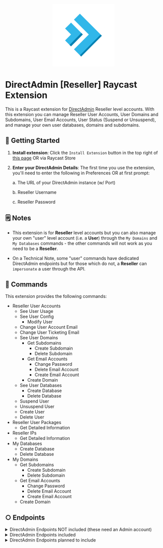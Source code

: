 <p align="center">
    <img src="./assets/directadmin-reseller.png" width="200" height="200" />
</p>

# DirectAdmin [Reseller] Raycast Extension

This is a Raycast extension for [DirectAdmin](https://www.directadmin.com/) Reseller level accounts. With this extension you can manage Reseller User Accounts, User Domains and Subdomains, User Email Accounts, User Status (Suspend or Unsuspend), and manage your own user databases, domains and subdomains.

## 🚀 Getting Started

1. **Install extension**: Click the `Install Extension` button in the top right of [this page](https://www.raycast.com/xmok/directadmin-reseller) OR via Raycast Store

2. **Enter your DirectAdmin Details**: The first time you use the extension, you'll need to enter the following in Preferences OR at first prompt:

    a. The URL of your DirectAdmin instance (w/ Port)

    b. Reseller Username

    c. Reseller Password

## 🗒️ Notes

- This extension is for ****Reseller**** level accounts but you can also manage your own "user" level account (i.e. a ****User****) through the `My Domains` and `My Databases` commands - the other commands will not work as you need to be a **Reseller**.

- On a Technical Note, some "user" commands have dedicated DirectAdmin endpoints but for those which do not, a **Reseller** can `impersonate` a user through the API.

## 🔧 Commands

This extension provides the following commands:

- Reseller User Accounts
    - See User Usage
    - See User Config
        - Modify User
    - Change User Account Email
    - Change User Ticketing Email
    - See User Domains
        - Get Subdomains
            - Create Subdomain
            - Delete Subdomain
        - Get Email Accounts
            - Change Password
            - Delete Email Account
            - Create Email Account
        - Create Domain
    - See User Databases
        - Create Database
        - Delete Database
    - Suspend User
    - Unsuspend User
    - Create User
    - Delete User
- Reseller User Packages
    - Get Detailed Information
- Reseller IPs
    - Get Detailed Information
- My Databases
    - Create Database
    - Delete Database
- My Domains
    - Get Subdomains
        - Create Subdomain
        - Delete Subdomain
    - Get Email Accounts
        - Change Password
        - Delete Email Account
        - Create Email Account
    - Create Domain
    
## ○ Endpoints

<details>
<summary>DirectAdmin Endpoints NOT included (these need an Admin account)</summary>

* CMD_API_ACCOUNT_ADMIN
* CMD_API_ACCOUNT_RESELLER
* CMD_API_SHOW_RESELLERS
* CMD_API_SHOW_ADMINS
* CMD_API_SHOW_ALL_USERS
* CMD_API_ADMIN_STATS
* CMD_API_PACKAGES_RESELLER

</details>

<details>
<summary>DirectAdmin Endpoints included</summary>

* CMD_API_ACCOUNT_USER
* CMD_API_SELECT_USERS
* CMD_API_SHOW_USERS
* CMD_API_CHANGE_INFO
* CMD_API_TICKET
* CMD_API_MODIFY_USER
* CMD_API_SHOW_USER_USAGE
* CMD_API_SHOW_USER_CONFIG
* CMD_API_SHOW_USER_DOMAINS
* CMD_API_PACKAGES_USER
* CMD_API_GET_SESSION
* CMD_API_SHOW_DOMAINS
* CMD_API_DOMAIN
* CMD_API_SUBDOMAINS
* CMD_API_DATABASES
* CMD_CHANGE_EMAIL_PASSWORD
* CMD_API_POP

</details>

<details>
<summary>DirectAdmin Endpoints planned to include</summary>

* CMD_API_ACCOUNT_USER - create a new user account without the need for a user package (as of `Initial Version`, a package must be specified)

</details>